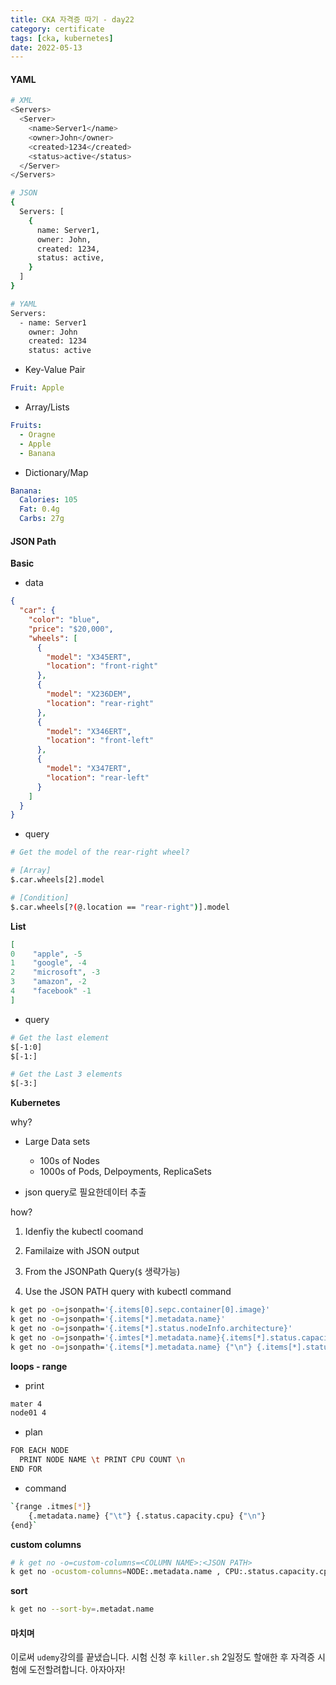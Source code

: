 ```yaml
---
title: CKA 자격증 따기 - day22
category: certificate
tags: [cka, kubernetes]
date: 2022-05-13
---
```


#### YAML

```bash
# XML
<Servers>
  <Server>
    <name>Server1</name>
    <owner>John</owner>
    <created>1234</created>
    <status>active</status>
  </Server>
</Servers>

# JSON
{
  Servers: [
    {
      name: Server1,
      owner: John,
      created: 1234,
      status: active,
    }
  ]
}

# YAML
Servers:
  - name: Server1
    owner: John
    created: 1234
    status: active
```

- Key-Value Pair

```yaml
Fruit: Apple
```

- Array/Lists

```yaml
Fruits:
  - Oragne
  - Apple
  - Banana
```

- Dictionary/Map

```yaml
Banana:
  Calories: 105
  Fat: 0.4g
  Carbs: 27g
```

#### JSON Path

**Basic**

- data

```json
{
  "car": {
    "color": "blue",
    "price": "$20,000",
    "wheels": [
      {
        "model": "X345ERT",
        "location": "front-right"
      },
      {
        "model": "X236DEM",
        "location": "rear-right"
      },
      {
        "model": "X346ERT",
        "location": "front-left"
      },
      {
        "model": "X347ERT",
        "location": "rear-left"
      }
    ]
  }
}
```

- query

```bash
# Get the model of the rear-right wheel?

# [Array]
$.car.wheels[2].model

# [Condition]
$.car.wheels[?(@.location == "rear-right")].model
```

**List**

```json
[
0    "apple", -5
1    "google", -4
2    "microsoft", -3
3    "amazon", -2
4    "facebook" -1
]
```

- query

```bash
# Get the last element
$[-1:0]
$[-1:]

# Get the Last 3 elements
$[-3:]
```

**Kubernetes**

why?

- Large Data sets

  - 100s of Nodes
  - 1000s of Pods, Delpoyments, ReplicaSets

- json query로 필요한데이터 추출

how?

1. Idenfiy the kubectl coomand
2. Familaize with JSON output
3. From the JSONPath Query(`$` 생략가능)

4. Use the JSON PATH query with kubectl command

```bash
k get po -o=jsonpath='{.items[0].sepc.container[0].image}'
k get no -o=jsonpath='{.items[*].metadata.name}'
k get no -o=jsonpath='{.items[*].status.nodeInfo.architecture}'
k get no -o=jsonpath='{.imtes[*].metadata.name}{.items[*].status.capacity.cpu}'
k get no -o=jsonpath='{.items[*].metadata.name} {"\n"} {.items[*].status.capacity.cpu}'
```

**loops - range**

- print

```bash
mater 4
node01 4
```

- plan

```bash
FOR EACH NODE
  PRINT NODE NAME \t PRINT CPU COUNT \n
END FOR
```

- command

```bash
`{range .itmes[*]}
	{.metadata.name} {"\t"} {.status.capacity.cpu} {"\n"}
{end}`
```

**custom columns**

```bash
# k get no -o=custom-columns=<COLUMN NAME>:<JSON PATH>
k get no -ocustom-columns=NODE:.metadata.name , CPU:.status.capacity.cpu
```

**sort**

```bash
k get no --sort-by=.metadat.name
```

#### 마치며

이로써 `udemy`강의를 끝냈습니다. 시험 신청 후 `killer.sh` 2일정도 할애한 후 자격증 시험에 도전할려합니다. 아자아자!
